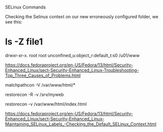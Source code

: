SELinux Commands

Checking the Selinux context on our new erroneously configured folder, we see this:

# ls -Z file1
drwxr-xr-x. root root unconfined_u:object_r:default_t:s0 /u01/www


https://docs.fedoraproject.org/en-US/Fedora/13/html/Security-Enhanced_Linux/sect-Security-Enhanced_Linux-Troubleshooting-Top_Three_Causes_of_Problems.html

matchpathcon -V /var/www/html/*


restorecon -R -v /srv/myweb

restorecon -v /var/www/html/index.html 

https://docs.fedoraproject.org/en-US/Fedora/13/html/Security-Enhanced_Linux/sect-Security-Enhanced_Linux-Maintaining_SELinux_Labels_-Checking_the_Default_SELinux_Context.html